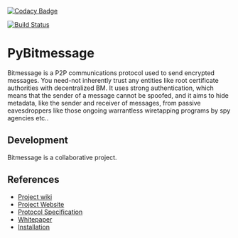 [![Codacy Badge](https://api.codacy.com/project/badge/Grade/16ab2dd33ae74d12859f329163b58595)](https://www.codacy.com/app/sigoa/PyBitmessage?utm_source=github.com&utm_medium=referral&utm_content=sigoa/PyBitmessage&utm_campaign=badger)

[![Build Status](https://travis-ci.org/sigoa/PyBitmessage.svg?branch=master)](https://travis-ci.org/sigoa/PyBitmessage)

PyBitmessage
============

Bitmessage is a P2P communications protocol used to send encrypted messages. You need-not inherently trust any entities like root certificate authorities with decentralized BM. It uses strong authentication, which means that the sender of a message cannot be spoofed, and it aims to hide metadata, like the sender and receiver of messages, from passive eavesdroppers like those ongoing
warrantless wiretapping programs by spy agencies etc..

Development
----------
Bitmessage is a collaborative project. 

References
----------
* [Project wiki](https://github.com/Bitmessage/PyBitmessage/wiki)
* [Project Website](https://bitmessage.org)
* [Protocol Specification](https://bitmessage.org/wiki/Protocol_specification)
* [Whitepaper](https://bitmessage.org/bitmessage.pdf)
* [Installation](https://bitmessage.org/wiki/Compiling_instructions)
